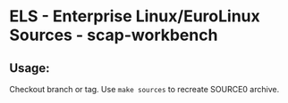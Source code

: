# ELS - Enterprise Linux/EuroLinux Sources - scap-workbench
 
## Usage:
  Checkout branch or tag. Use `make sources` to recreate  SOURCE0 archive.
